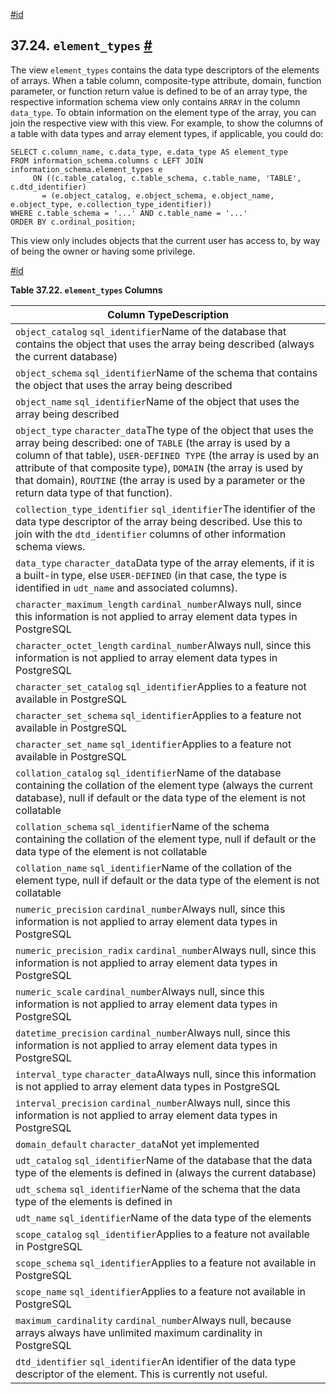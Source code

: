 [#id](#INFOSCHEMA-ELEMENT-TYPES)

## 37.24. `element_types` [#](#INFOSCHEMA-ELEMENT-TYPES)

The view `element_types` contains the data type descriptors of the elements of arrays. When a table column, composite-type attribute, domain, function parameter, or function return value is defined to be of an array type, the respective information schema view only contains `ARRAY` in the column `data_type`. To obtain information on the element type of the array, you can join the respective view with this view. For example, to show the columns of a table with data types and array element types, if applicable, you could do:

```
SELECT c.column_name, c.data_type, e.data_type AS element_type
FROM information_schema.columns c LEFT JOIN information_schema.element_types e
     ON ((c.table_catalog, c.table_schema, c.table_name, 'TABLE', c.dtd_identifier)
       = (e.object_catalog, e.object_schema, e.object_name, e.object_type, e.collection_type_identifier))
WHERE c.table_schema = '...' AND c.table_name = '...'
ORDER BY c.ordinal_position;
```

This view only includes objects that the current user has access to, by way of being the owner or having some privilege.

[#id](#id-1.7.6.28.3)

**Table 37.22. `element_types` Columns**

| Column TypeDescription                                                                                                                                                                                                                                                                                                                                                      |
| --------------------------------------------------------------------------------------------------------------------------------------------------------------------------------------------------------------------------------------------------------------------------------------------------------------------------------------------------------------------------- |
| `object_catalog` `sql_identifier`Name of the database that contains the object that uses the array being described (always the current database)                                                                                                                                                                                                                            |
| `object_schema` `sql_identifier`Name of the schema that contains the object that uses the array being described                                                                                                                                                                                                                                                             |
| `object_name` `sql_identifier`Name of the object that uses the array being described                                                                                                                                                                                                                                                                                        |
| `object_type` `character_data`The type of the object that uses the array being described: one of `TABLE` (the array is used by a column of that table), `USER-DEFINED TYPE` (the array is used by an attribute of that composite type), `DOMAIN` (the array is used by that domain), `ROUTINE` (the array is used by a parameter or the return data type of that function). |
| `collection_type_identifier` `sql_identifier`The identifier of the data type descriptor of the array being described. Use this to join with the `dtd_identifier` columns of other information schema views.                                                                                                                                                                 |
| `data_type` `character_data`Data type of the array elements, if it is a built-in type, else `USER-DEFINED` (in that case, the type is identified in `udt_name` and associated columns).                                                                                                                                                                                     |
| `character_maximum_length` `cardinal_number`Always null, since this information is not applied to array element data types in PostgreSQL                                                                                                                                                                                                                                    |
| `character_octet_length` `cardinal_number`Always null, since this information is not applied to array element data types in PostgreSQL                                                                                                                                                                                                                                      |
| `character_set_catalog` `sql_identifier`Applies to a feature not available in PostgreSQL                                                                                                                                                                                                                                                                                    |
| `character_set_schema` `sql_identifier`Applies to a feature not available in PostgreSQL                                                                                                                                                                                                                                                                                     |
| `character_set_name` `sql_identifier`Applies to a feature not available in PostgreSQL                                                                                                                                                                                                                                                                                       |
| `collation_catalog` `sql_identifier`Name of the database containing the collation of the element type (always the current database), null if default or the data type of the element is not collatable                                                                                                                                                                      |
| `collation_schema` `sql_identifier`Name of the schema containing the collation of the element type, null if default or the data type of the element is not collatable                                                                                                                                                                                                       |
| `collation_name` `sql_identifier`Name of the collation of the element type, null if default or the data type of the element is not collatable                                                                                                                                                                                                                               |
| `numeric_precision` `cardinal_number`Always null, since this information is not applied to array element data types in PostgreSQL                                                                                                                                                                                                                                           |
| `numeric_precision_radix` `cardinal_number`Always null, since this information is not applied to array element data types in PostgreSQL                                                                                                                                                                                                                                     |
| `numeric_scale` `cardinal_number`Always null, since this information is not applied to array element data types in PostgreSQL                                                                                                                                                                                                                                               |
| `datetime_precision` `cardinal_number`Always null, since this information is not applied to array element data types in PostgreSQL                                                                                                                                                                                                                                          |
| `interval_type` `character_data`Always null, since this information is not applied to array element data types in PostgreSQL                                                                                                                                                                                                                                                |
| `interval_precision` `cardinal_number`Always null, since this information is not applied to array element data types in PostgreSQL                                                                                                                                                                                                                                          |
| `domain_default` `character_data`Not yet implemented                                                                                                                                                                                                                                                                                                                        |
| `udt_catalog` `sql_identifier`Name of the database that the data type of the elements is defined in (always the current database)                                                                                                                                                                                                                                           |
| `udt_schema` `sql_identifier`Name of the schema that the data type of the elements is defined in                                                                                                                                                                                                                                                                            |
| `udt_name` `sql_identifier`Name of the data type of the elements                                                                                                                                                                                                                                                                                                            |
| `scope_catalog` `sql_identifier`Applies to a feature not available in PostgreSQL                                                                                                                                                                                                                                                                                            |
| `scope_schema` `sql_identifier`Applies to a feature not available in PostgreSQL                                                                                                                                                                                                                                                                                             |
| `scope_name` `sql_identifier`Applies to a feature not available in PostgreSQL                                                                                                                                                                                                                                                                                               |
| `maximum_cardinality` `cardinal_number`Always null, because arrays always have unlimited maximum cardinality in PostgreSQL                                                                                                                                                                                                                                                  |
| `dtd_identifier` `sql_identifier`An identifier of the data type descriptor of the element. This is currently not useful.                                                                                                                                                                                                                                                    |